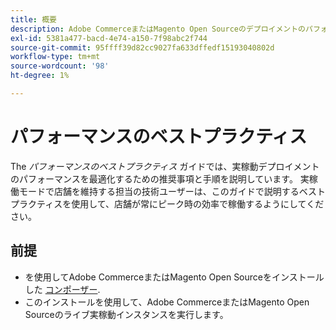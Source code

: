 ```yaml
---
title: 概要
description: Adobe CommerceまたはMagento Open Sourceのデプロイメントのパフォーマンスを最適化するには、次のベストプラクティスに従います。
exl-id: 5381a477-bacd-4e74-a150-7f98abc2f744
source-git-commit: 95ffff39d82cc9027fa633dffedf15193040802d
workflow-type: tm+mt
source-wordcount: '98'
ht-degree: 1%

---
```


# パフォーマンスのベストプラクティス

The _パフォーマンスのベストプラクティス_ ガイドでは、実稼動デプロイメントのパフォーマンスを最適化するための推奨事項と手順を説明しています。 実稼働モードで店舗を維持する担当の技術ユーザーは、このガイドで説明するベストプラクティスを使用して、店舗が常にピーク時の効率で稼働するようにしてください。

## 前提

* を使用してAdobe CommerceまたはMagento Open Sourceをインストールした [コンポーザー](../installation/composer.md).
* このインストールを使用して、Adobe CommerceまたはMagento Open Sourceのライブ実稼動インスタンスを実行します。
